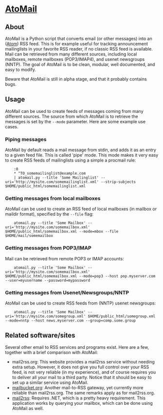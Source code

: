 # [AtoMail](https://el-tramo.be/atomail)

## About

AtoMail is a Python script that converts email (or other messages) into an 
([Atom](http://www.ietf.org/rfc/rfc4287)) RSS feed. This is for example 
useful for tracking announcement mailinglists in your favorite RSS reader, if no classic RSS feed is available.
Mail can be retrieved from many different sources, including local mailboxes, remote mailboxes (POP3/IMAP4), and usenet newsgroups (NNTP). The goal of AtoMail is to be clean, modular, well documented, and easy to modify.

Beware that AtoMail is still in alpha stage, and that it probably contains
bugs.


## Usage

AtoMail can be used to create feeds of messages coming from many different sources. The source from which AtoMail is to retrieve the messages is set by the `--mode` parameter. Here are some example use cases.

### Piping messages

AtoMail by default reads a mail message from stdin, and adds it as an entry to a given feed file. This is called 'pipe' mode. This mode makes it very easy to create RSS feeds of mailinglists using a simple a procmail rule:

		:0
		* ^TO_somemailinglist@example.com
		| atomail.py --title 'Some Mailinglist' --uri='http://mysite.com/somemailinglist.xml' --strip-subjects $HOME/public_html/somemailinglist.xml

### Getting messages from local mailboxes

AtoMail can be used to create an RSS feed of local mailboxes (in mailbox or maildir format), specified by the `--file` flag:

		atomail.py --title 'Some Mailbox' --uri='http://mysite.com/somemailbox.xml' $HOME/public_html/somemailbox.xml --mode=mbox --file $HOME/mail/somemailbox

### Getting messages from POP3/IMAP

Mail can be retrieved from remote POP3 or IMAP accounts:

		atomail.py --title 'Some Mailbox' --uri='http://mysite.com/somemailbox.xml' $HOME/public_html/somemailbox.xml --mode=pop3 --host pop.myserver.com --user=myusername --password=mypassword


### Getting messages from Usenet/Newsgroups/NNTP

AtoMail can be used to create RSS feeds from (NNTP) usenet newsgroups:

		atomail.py --title 'Some Mailbox' --uri='http://mysite.com/somegroup.xml' $HOME/public_html/somegroup.xml --mode=nntp --host news.myserver.com --group=comp.some.group

## Related software/sites

Several other email to RSS services and programs exist. Here are a few, together with a brief comparison with AtoMail:

- mail2rss.org: This website provides a mail2rss service without needing extra setup. However, it does not give you full control over your RSS feed, is not very reliable (in my experience), and of course requires you to deliver all your mail to a third party. Notice that it should be easy to set up a similar service using AtoMail.
- [mailbucket.org](http://mailbucket.org/): Another mail-to-RSS gateway, yet currently more reliable than mail2rss.org. The same remarks apply as for mail2rss.org.
- [mail2rss](http://mail2rss.sourceforge.net/): Requires .NET, which is a pretty heavy requirement. This application works by querying your mailbox, which can be done using AtoMail as well.
